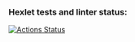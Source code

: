 ### Hexlet tests and linter status:
[![Actions Status](https://github.com/igorkuznetsov1972/frontend-project-lvl4/workflows/hexlet-check/badge.svg?branch=)](https://github.com/igorkuznetsov1972/frontend-project-lvl4/actions?query=branch:)